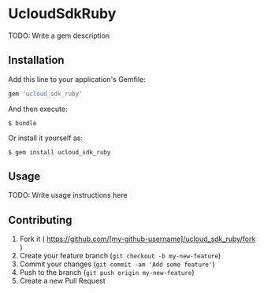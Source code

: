 # UcloudSdkRuby

TODO: Write a gem description

## Installation

Add this line to your application's Gemfile:

```ruby
gem 'ucloud_sdk_ruby'
```

And then execute:

    $ bundle

Or install it yourself as:

    $ gem install ucloud_sdk_ruby

## Usage

TODO: Write usage instructions here

## Contributing

1. Fork it ( https://github.com/[my-github-username]/ucloud_sdk_ruby/fork )
2. Create your feature branch (`git checkout -b my-new-feature`)
3. Commit your changes (`git commit -am 'Add some feature'`)
4. Push to the branch (`git push origin my-new-feature`)
5. Create a new Pull Request

